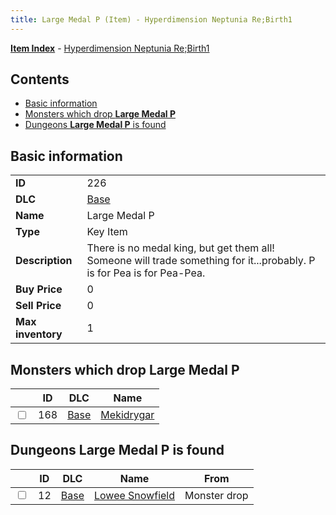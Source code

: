 ```yaml
---
title: Large Medal P (Item) - Hyperdimension Neptunia Re;Birth1
---
```


[**Item Index**](/neptunia/rb1/item/index.html) - [Hyperdimension Neptunia Re;Birth1](/neptunia/rb1)

## Contents

- [Basic information](#basic-information)
- [Monsters which drop **Large Medal P**](#monsters-which-drop-large-medal-p)
- [Dungeons **Large Medal P** is found](#dungeons-large-medal-p-is-found)

## Basic information

|   |   |
| -- | -- |
| **ID** | 226 |
| **DLC** | [Base](/neptunia/rb1/dlc/1-base.html) |
| **Name** | Large Medal P |
| **Type** | Key Item |
| **Description** | There is no medal king, but get them all! Someone will trade something for it...probably. P is for Pea is for Pea-Pea. |
| **Buy Price** | 0 |
| **Sell Price** | 0 |
| **Max inventory** | 1 |


## Monsters which drop **Large Medal P**

|    | ID | DLC | Name |
| -- | -- | --- | ---- |
| <input type="checkbox" id="rb1-monster-1-168" class="trackbox" /> | 168 | [Base](/neptunia/rb1/dlc/1-base.html) | [Mekidrygar](/neptunia/rb1/monster/1-168-mekidrygar.html) |


## Dungeons **Large Medal P** is found

|    | ID | DLC | Name | From |
| -- | -- | --- | ---- | ---- |
| <input type="checkbox" id="rb1-dungeon-1-12" class="trackbox" /> | 12 | [Base](/neptunia/rb1/dlc/1-base.html) | [Lowee Snowfield](/neptunia/rb1/dungeon/1-12-lowee-snowfield.html) | Monster drop |
